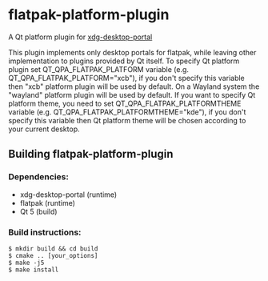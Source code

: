 # flatpak-platform-plugin

A Qt platform plugin for [xdg-desktop-portal](http://github.com/flatpak/xdg-desktop-portal)

This plugin implements only desktop portals for flatpak, while leaving other implementation
to plugins provided by Qt itself. To specify Qt platform plugin set QT_QPA_FLATPAK_PLATFORM
variable (e.g. QT_QPA_FLATPAK_PLATFORM="xcb"), if you don't specify this variable then "xcb"
platform plugin will be used by default. On a Wayland system the "wayland" platform plugin
will be used by default. If you want to specify Qt platform theme, you need to
set QT_QPA_FLATPAK_PLATFORMTHEME variable (e.g. QT_QPA_FLATPAK_PLATFORMTHEME="kde"), if you
don't specify this variable then Qt platform theme will be chosen according to your current desktop.

## Building flatpak-platform-plugin

### Dependencies:
 - xdg-desktop-portal (runtime)
 - flatpak (runtime)
 - Qt 5 (build)

### Build instructions:
```
$ mkdir build && cd build
$ cmake .. [your_options]
$ make -j5
$ make install
```
